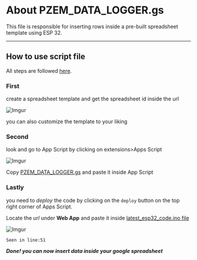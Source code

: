 # About PZEM_DATA_LOGGER.gs

This file is responsible for inserting rows inside a pre-built spreadsheet template using ESP 32. 

---
## How to use script file

All steps are followed [here](https://youtu.be/u7TYu61l0t4?si=HXf8RF_EPv9PDrhh).

### First 
create a spreadsheet template and get the spreadsheet id inside the url 

![Imgur](https://imgur.com/s853gpy.jpg)

you can also customize the template to your liking

### Second 
look and go to App Script by clicking on extensions>Apps Script

![Imgur](https://i.imgur.com/uVYjHQC.png)

Copy [PZEM_DATA_LOGGER.gs](https://github.com/enrixk28/PZEM_DATA_LOGGER/tree/main/google_script/PZEM_DATA_LOGGER.gs) and paste it inside App Script

### Lastly 
you need to _deploy_ the code by clicking on the `deploy` button on the top right corner of Apps Script.

Locate the _url_ under **Web App** and paste it inside [latest_esp32_code.ino file](https://github.com/enrixk28/PZEM_DATA_LOGGER/tree/main/latest_esp32_code) 

![Imgur](https://imgur.com/7cxfawn.jpg)

    Seen in line:51

***Done! you can now insert data inside your google spreadsheet***